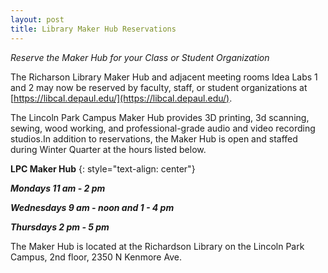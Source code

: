 ```yaml
---
layout: post
title: Library Maker Hub Reservations
---
```


*Reserve the Maker Hub for your Class or Student Organization*  

The Richarson Library Maker Hub and adjacent meeting rooms Idea Labs 1 and 2 may now be reserved by faculty, staff, or student organizations at [https://libcal.depaul.edu/](https://libcal.depaul.edu/).
 
The Lincoln Park Campus Maker Hub provides 3D printing, 3d scanning, sewing, wood working, and professional-grade audio and video recording studios.In addition to reservations, the Maker Hub is open and staffed during Winter Quarter at the hours listed below.


**LPC Maker Hub**
{: style="text-align: center"}

***Mondays 11 am - 2 pm***

***Wednesdays 9 am - noon and 1 - 4 pm***

***Thursdays 2 pm - 5 pm***

The Maker Hub is located at the Richardson Library on the Lincoln Park Campus, 2nd floor, 2350 N Kenmore Ave.


  
